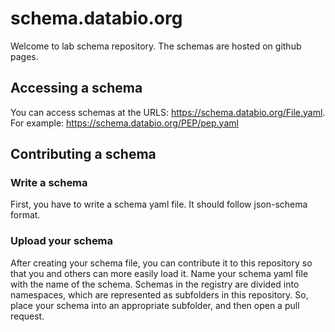 # schema.databio.org

Welcome to lab schema repository. The schemas are hosted on github pages. 

## Accessing a schema

You can access schemas at the URLS: https://schema.databio.org/File.yaml.  For example: https://schema.databio.org/PEP/pep.yaml

## Contributing a schema

### Write a schema 

First, you have to write a schema yaml file. It should follow json-schema format.

### Upload your schema

After creating your schema file, you can contribute it to this repository so that you and others can more easily load it.  Name your schema yaml file with the name of the schema. Schemas in the registry are divided into namespaces, which are represented as subfolders in this repository. So, place your schema into an appropriate subfolder, and then open a pull request.



